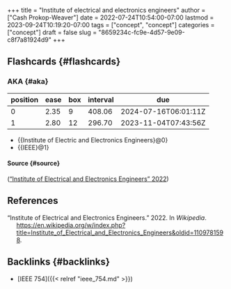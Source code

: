 +++
title = "Institute of electrical and electronics engineers"
author = ["Cash Prokop-Weaver"]
date = 2022-07-24T10:54:00-07:00
lastmod = 2023-09-24T10:19:20-07:00
tags = ["concept", "concept"]
categories = ["concept"]
draft = false
slug = "8659234c-fc9e-4d57-9e09-c8f7a81924d9"
+++

## Flashcards {#flashcards}


### AKA {#aka}

| position | ease | box | interval | due                  |
|----------|------|-----|----------|----------------------|
| 0        | 2.35 | 9   | 408.06   | 2024-07-16T06:01:11Z |
| 1        | 2.80 | 12  | 296.70   | 2023-11-04T07:43:56Z |

-   {{Institute of Electric and Electronics Engineers}@0}
-   {{IEEE}@1}


#### Source {#source}

(<a href="#citeproc_bib_item_1">“Institute of Electrical and Electronics Engineers” 2022</a>)

## References

<style>.csl-entry{text-indent: -1.5em; margin-left: 1.5em;}</style><div class="csl-bib-body">
  <div class="csl-entry"><a id="citeproc_bib_item_1"></a>“Institute of Electrical and Electronics Engineers.” 2022. In <i>Wikipedia</i>. <a href="https://en.wikipedia.org/w/index.php?title=Institute_of_Electrical_and_Electronics_Engineers&oldid=1109781598">https://en.wikipedia.org/w/index.php?title=Institute_of_Electrical_and_Electronics_Engineers&#38;oldid=1109781598</a>.</div>
</div>


## Backlinks {#backlinks}

-   [IEEE 754]({{< relref "ieee_754.md" >}})
